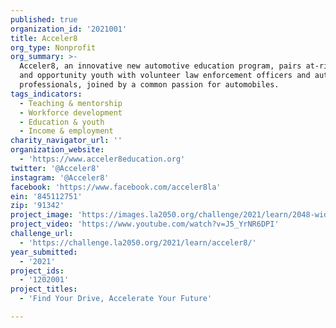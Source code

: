 ```yaml
---
published: true
organization_id: '2021001'
title: Acceler8
org_type: Nonprofit
org_summary: >-
  Acceler8, an innovative new automotive education program, pairs at-risk teens
  and opportunity youth with volunteer law enforcement officers and automotive
  professionals, joined by a common passion for automobiles.
tags_indicators:
  - Teaching & mentorship
  - Workforce development
  - Education & youth
  - Income & employment
charity_navigator_url: ''
organization_website:
  - 'https://www.acceler8education.org'
twitter: '@Acceler8'
instagram: '@Acceler8'
facebook: 'https://www.facebook.com/acceler8la'
ein: '845112751'
zip: '91342'
project_image: 'https://images.la2050.org/challenge/2021/learn/2048-wide/acceler8.jpg'
project_video: 'https://www.youtube.com/watch?v=J5_YrNR6DPI'
challenge_url:
  - 'https://challenge.la2050.org/2021/learn/acceler8/'
year_submitted:
  - '2021'
project_ids:
  - '1202001'
project_titles:
  - 'Find Your Drive, Accelerate Your Future'

---
```

